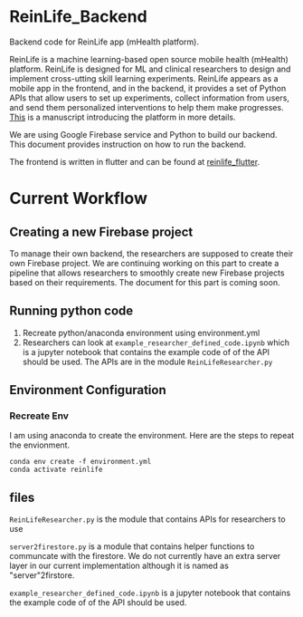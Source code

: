 
# ReinLife_Backend
Backend code for ReinLife app (mHealth platform).

ReinLife is a machine learning-based open source mobile health (mHealth) platform. ReinLife is designed for ML and clinical researchers to design and implement cross-utting skill learning experiments. ReinLife appears as a mobile app in the frontend, and in the backend, it provides a set of Python APIs that allow users to set up experiments, collect information from users, and send them personalized interventions to help them make progresses.   [This](https://tbd) is a manuscript introducing the platform in more details.

We are using Google Firebase service and Python to build our backend. This document provides instruction on how to run the backend. 
 
The frontend is written in flutter and can be found at [reinlife_flutter](https://github.com/ReinLife-AC297r/reinlife_flutter).

# Current Workflow
## Creating a new Firebase project

To manage their own backend, the researchers are supposed to create their own Firebase project. We are continuing working on this part to create a pipeline that allows researchers to smoothly create new Firebase projects based on their requirements. The document for this part is coming soon.

## Running python code
1. Recreate python/anaconda environment using environment.yml
2. Researchers can look at `example_researcher_defined_code.ipynb` which is a jupyter notebook that contains the example code of of the API should be used. The APIs are in the module `ReinLifeResearcher.py`



## Environment Configuration
<!--
### Create Envionement
 conda activate relearnlife
 conda install flask requests
### Save Env
 conda env export > environment.yml)
-->
### Recreate Env
I am using anaconda to create the environment. Here are the steps to repeat the envionment.
```
conda env create -f environment.yml
conda activate reinlife
```
## files
`ReinLifeResearcher.py` is the module that contains APIs for researchers to use

`server2firestore.py` is a module that contains helper functions to communcate with the firestore. We do not currently have an extra server layer in our current implementation although it is named as "server"2firstore.

`example_researcher_defined_code.ipynb` is a jupyter notebook that contains the example code of of the API should be used.
